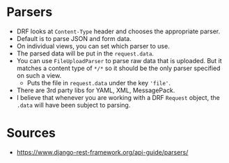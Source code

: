 # Parsers

* DRF looks at `Content-Type` header and chooses the appropriate
  parser.
* Default is to parse JSON and form data.
* On individual views, you can set which parser to use.
* The parsed data will be put in the `request.data`.
* You can use `FileUploadParser` to parse raw data that is uploaded. But
  it matches a content type of `*/*` so it should be the only parser
  specified on such a view.
  * Puts the file in `request.data` under the key `'file'`.
* There are 3rd party libs for YAML, XML, MessagePack.
* I believe that whenever you are working with a DRF `Request` object,
  the `.data` will have been subject to parsing.

# Sources

* https://www.django-rest-framework.org/api-guide/parsers/
